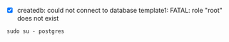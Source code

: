 - [x] createdb: could not connect to database template1: FATAL:  role "root" does not exist

```
sudo su - postgres
```



